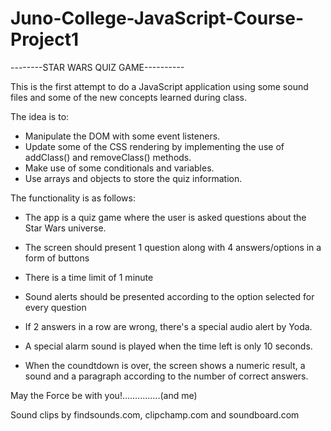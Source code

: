 # Juno-College-JavaScript-Course-Project1

--------STAR WARS QUIZ GAME----------


This is the first attempt to do a JavaScript application using some sound files and some of the new concepts learned during class.

The idea is to:
- Manipulate the DOM with some event listeners.
- Update some of the CSS rendering by implementing the use of addClass() and removeClass() methods.
- Make use of some conditionals and variables.
- Use arrays and objects to store the quiz information.


The functionality is as follows:

- The app is a quiz game where the user is asked questions about the Star Wars universe.

- The screen should present 1 question along with 4 answers/options in a form of buttons

- There is a time limit of 1 minute

- Sound alerts should be presented according to the option selected for every question

- If 2 answers in a row are wrong, there's a special audio alert by Yoda.

- A special alarm sound is played when the time left is only 10 seconds.

- When the coundtdown is over, the screen shows a numeric result, a sound and a paragraph according to the number of correct answers.


May the Force be with you!...............(and me)


Sound clips by findsounds.com, clipchamp.com and soundboard.com
